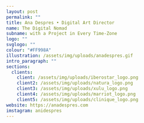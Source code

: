 ```yaml
---
layout: post
permalink: ""
title: Ana Despres • Digital Art Director
name: The Digital Nomad
subname: with a Project in Every Time-Zone
logo: ""
svglogo: ""
colour: "#FF998A"
illustration: /assets/img/uploads/anadespres.gif
intro_paragraph: ""
sections:
  clients:
    client: /assets/img/uploads/iberostar_logo.png
    client2: /assets/img/uploads/natura_logo.png
    client3: /assets/img/uploads/xulu_logo.png
    client4: /assets/img/uploads/marriot_logo.png
    client5: /assets/img/uploads/clinique_logo.png
website: https://anadespres.com
imstagram: anidespres
---
```

